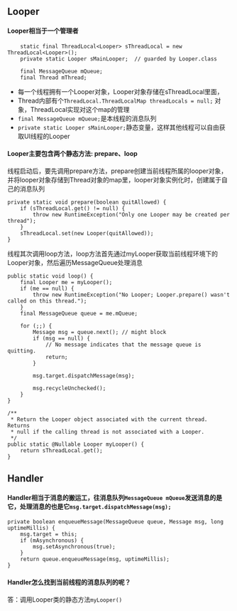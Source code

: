 ## Looper
#### Looper相当于一个管理者

	    static final ThreadLocal<Looper> sThreadLocal = new ThreadLocal<Looper>();
	    private static Looper sMainLooper;  // guarded by Looper.class
	
	    final MessageQueue mQueue;
	    final Thread mThread;
	    
* 每一个线程拥有一个Looper对象，Looper对象存储在sThreadLocal里面，
* Thread内部有个`ThreadLocal.ThreadLocalMap threadLocals = null;` 对象，ThreadLocal实现对这个map的管理
* `final MessageQueue mQueue;`是本线程的消息队列
* `private static Looper sMainLooper;`静态变量，这样其他线程可以自由获取UI线程的Looper

#### Looper主要包含两个静态方法: prepare、loop
线程启动后，要先调用prepare方法，prepare创建当前线程所属的looper对象，并将looper对象存储到Thread对象的map里，looper对象实例化时，创建属于自己的消息队列

    private static void prepare(boolean quitAllowed) {
        if (sThreadLocal.get() != null) {
            throw new RuntimeException("Only one Looper may be created per thread");
        }
        sThreadLocal.set(new Looper(quitAllowed));
    }

线程其次调用loop方法，loop方法首先通过myLooper获取当前线程环境下的Looper对象，然后遍历MessageQueue处理消息

    public static void loop() {
        final Looper me = myLooper();
        if (me == null) {
            throw new RuntimeException("No Looper; Looper.prepare() wasn't called on this thread.");
        }
        final MessageQueue queue = me.mQueue;

        for (;;) {
            Message msg = queue.next(); // might block
            if (msg == null) {
                // No message indicates that the message queue is quitting.
                return;
            }

            msg.target.dispatchMessage(msg);

            msg.recycleUnchecked();
        }
    }
    
    /**
     * Return the Looper object associated with the current thread.  Returns
     * null if the calling thread is not associated with a Looper.
     */
    public static @Nullable Looper myLooper() {
        return sThreadLocal.get();
    }
    
## Handler
#### Handler相当于消息的搬运工，往消息队列`MessageQueue mQueue`发送消息的是它，处理消息的也是它`msg.target.dispatchMessage(msg);`

    private boolean enqueueMessage(MessageQueue queue, Message msg, long uptimeMillis) {
        msg.target = this;
        if (mAsynchronous) {
            msg.setAsynchronous(true);
        }
        return queue.enqueueMessage(msg, uptimeMillis);
    }
    
#### Handler怎么找到当前线程的消息队列的呢？
答：调用Looper类的静态方法`myLooper()`